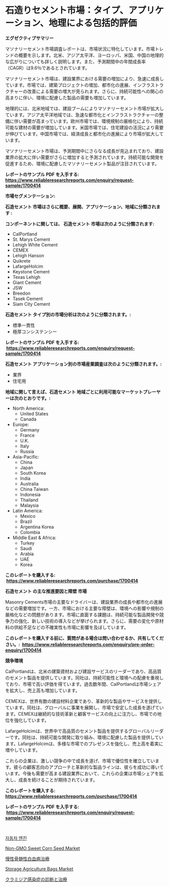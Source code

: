 <p><h1>石造りセメント市場：タイプ、アプリケーション、地理による包括的評価</h1></p><p><strong>エグゼクティブサマリー</strong></p>
<p><p>マソナリーセメント市場調査レポートは、市場状況に特化しています。市場トレンドの概要を示します。北米、アジア太平洋、ヨーロッパ、米国、中国の地理的な広がりについても詳しく説明します。また、予測期間中の年間成長率（CAGR）は9.6％であるとされています。</p><p>マソナリーセメント市場は、建設業界における需要の増加により、急速に成長しています。市場では、建築プロジェクトの増加、都市化の進展、インフラストラクチャーの改善による需要の増大が見られます。さらに、持続可能性への関心の高まりに伴い、環境に配慮した製品の需要も増加しています。</p><p>地理的には、北米地域では、建設ブームによりマソナリーセメント市場が拡大しています。アジア太平洋地域では、急速な都市化とインフラストラクチャーの整備に伴い需要が高まっています。欧州市場では、環境規制の厳格化により、持続可能な建材の需要が増加しています。米国市場では、住宅建設の活況により需要が伸びています。中国市場では、経済成長と都市化の進展により市場が拡大しています。</p><p>マソナリーセメント市場は、予測期間中にさらなる成長が見込まれており、建設業界の拡大に伴い需要がさらに増加すると予測されています。持続可能な開発を促進するため、環境に配慮したマソナリーセメント製品が注目されています。</p></p>
<p><strong>レポートのサンプル PDF を入手する: <a href="https://www.reliableresearchreports.com/enquiry/request-sample/1700414">https://www.reliableresearchreports.com/enquiry/request-sample/1700414</a></strong></p>
<p><strong>市場セグメンテーション:</strong></p>
<p><strong> 石造セメント 市場はさらに概要、展開、アプリケーション、地域に分類されます :</strong></p>
<p><strong>コンポーネントに関しては、 石造セメント 市場は次のように分類されます: &nbsp;</strong></p>
<p><ul><li>CalPortland</li><li>St. Marys Cement</li><li>Lehigh White Cement</li><li>CEMEX</li><li>Lehigh Hanson</li><li>Quikrete</li><li>LafargeHolcim</li><li>Keystone Cement</li><li>Texas Lehigh</li><li>Giant Cement</li><li>JSW</li><li>Breedon</li><li>Tasek Cement</li><li>Siam City Cement</li></ul></p>
<p><strong> 石造セメント タイプ別の市場分析は次のように分類されます。:</strong></p>
<p><ul><li>標準一貫性</li><li>極厚コンシステンシー</li></ul></p>
<p><strong>レポートのサンプル PDF を入手する: &nbsp;<a href="https://www.reliableresearchreports.com/enquiry/request-sample/1700414">https://www.reliableresearchreports.com/enquiry/request-sample/1700414</a></strong></p>
<p><strong> 石造セメント アプリケーション別の市場産業調査は次のように分類されます。:</strong></p>
<p><ul><li>業界</li><li>住宅用</li></ul></p>
<p><strong>地域に関して言えば、石造セメント 地域ごとに利用可能なマーケットプレーヤーは次のとおりです。:</strong></p>
<p><ul>
    <li>
        North America:
        <ul>
            <li>United States</li>
            <li>Canada</li>
        </ul>
    </li>
    <li>
        Europe:
        <ul>
            <li>Germany</li>
            <li>France</li>
            <li>U.K.</li>
            <li>Italy</li>
            <li>Russia</li>
        </ul>
    </li>
    <li>
        Asia-Pacific:
        <ul>
            <li>China</li>
            <li>Japan</li>
            <li>South Korea</li>
            <li>India</li>
            <li>Australia</li>
            <li>China Taiwan</li>
            <li>Indonesia</li>
            <li>Thailand</li>
            <li>Malaysia</li>
        </ul>
    </li>
    <li>
        Latin America:
        <ul>
            <li>Mexico</li>
            <li>Brazil</li>
            <li>Argentina Korea</li>
            <li>Colombia</li>
        </ul>
    </li>
    <li>
        Middle East & Africa:
        <ul>
            <li>Turkey</li>
            <li>Saudi</li>
            <li>Arabia</li>
            <li>UAE</li>
            <li>Korea</li>
        </ul>
    </li>
    </ul></p>
<p><strong>このレポートを購入する: &nbsp;<a href="https://www.reliableresearchreports.com/purchase/1700414">https://www.reliableresearchreports.com/purchase/1700414</a></strong></p>
<p><strong>石造セメント の主な推進要因と障壁 市場</strong></p>
<p><p>Masonry Cements市場の主要なドライバーは、建設業界の成長や都市化の進展などの需要増加です。一方、市場における主要な障壁は、環境への影響や規制の厳格化などの問題があります。市場に直面する課題は、持続可能な製品開発や競争力の強化、新しい技術の導入などが挙げられます。さらに、需要の変化や原材料の供給不足などの不確実性も市場に影響を及ぼしています。</p></p>
<p><strong>このレポートを購入する前に、質問がある場合は問い合わせるか、共有してください。:&nbsp; <a href="https://www.reliableresearchreports.com/enquiry/pre-order-enquiry/1700414">https://www.reliableresearchreports.com/enquiry/pre-order-enquiry/1700414</a></strong></p>
<p><strong>競争環境</strong></p>
<p><p>CalPortlandは、北米の建築資材および建設サービスのリーダーであり、高品質のセメント製品を提供しています。同社は、持続可能性と環境への配慮を重視しており、市場で高い評価を得ています。過去数年間、CalPortlandは市場シェアを拡大し、売上高も増加しています。</p><p>CEMEXは、世界有数の建設材料企業であり、革新的な製品やサービスを提供しています。同社は、グローバルに事業を展開し、市場で安定した成長を遂げています。CEMEXは継続的な技術革新と顧客サービスの向上に注力し、市場での地位を強化しています。</p><p>LafargeHolcimは、世界中で高品質のセメント製品を提供するグローバルリーダーです。同社は、持続可能な開発に取り組み、環境に配慮した製品を提供しています。LafargeHolcimは、多様な市場でのプレゼンスを強化し、売上高を着実に増やしています。</p><p>これらの企業は、激しい競争の中で成長を遂げ、市場で優位性を確立しています。彼らの顧客志向のアプローチと革新的な製品ラインは、彼らを成功に導いています。今後も需要が高まる建設業界において、これらの企業は市場シェアを拡大し、成長を続けることが期待されています。</p></p>
<p><strong>このレポートを購入する: &nbsp; <a href="https://www.reliableresearchreports.com/purchase/1700414">https://www.reliableresearchreports.com/purchase/1700414</a></strong></p>
<p><strong>レポートのサンプル PDF を入手する: &nbsp;<a href="https://www.reliableresearchreports.com/enquiry/request-sample/1700414">https://www.reliableresearchreports.com/enquiry/request-sample/1700414</a></strong><strong></strong></p>
<p>&nbsp;</p>
<p><p><a href="https://github.com/KellyLyncyh543964/Market-Research-Report-List-1/blob/main/58003288022.md">자동차 엔진</a></p><p><a href="https://issuu.com/reportprime-2/docs/non-gmo-sweet-corn-seed-market-size-2030.pptx">Non-GMO Sweet Corn Seed Market</a></p><p><a href="https://github.com/SantosDicki04/Market-Research-Report-List-1/blob/main/27743088311.md">慢性骨髄性白血病治療</a></p><p><a href="https://issuu.com/reportprime-2/docs/storage-agriculture-bags-market-size-2030.pptx">Storage Agriculture Bags Market</a></p><p><a href="https://github.com/moulafa/Market-Research-Report-List-1/blob/main/49504608310.md">クラミジア感染症の診断と治療</a></p></p>